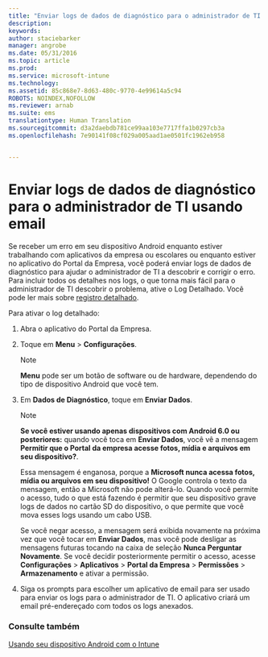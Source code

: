 ```yaml
---
title: "Enviar logs de dados de diagnóstico para o administrador de TI usando email | Microsoft Intune"
description: 
keywords: 
author: staciebarker
manager: angrobe
ms.date: 05/31/2016
ms.topic: article
ms.prod: 
ms.service: microsoft-intune
ms.technology: 
ms.assetid: 85c868e7-8d63-480c-9770-4e99614a5c94
ROBOTS: NOINDEX,NOFOLLOW
ms.reviewer: arnab
ms.suite: ems
translationtype: Human Translation
ms.sourcegitcommit: d3a2daebdb781ce99aa103e7717ffa1b0297cb3a
ms.openlocfilehash: 7e90141f08cf029a005aad1ae0501fc1962eb958


---
```



# Enviar logs de dados de diagnóstico para o administrador de TI usando email

Se receber um erro em seu dispositivo Android enquanto estiver trabalhando com aplicativos da empresa ou escolares ou enquanto estiver no aplicativo do Portal da Empresa, você poderá enviar logs de dados de diagnóstico para ajudar o administrador de TI a descobrir e corrigir o erro. Para incluir todos os detalhes nos logs, o que torna mais fácil para o administrador de TI descobrir o problema, ative o Log Detalhado. Você pode ler mais sobre [registro detalhado](use-verbose-logging-to-help-your-it-administrator-fix-device-issues-android.md).

Para ativar o log detalhado:

1.  Abra o aplicativo do Portal da Empresa.

2.  Toque em **Menu** &gt; **Configurações**.

    > [!NOTE]
    > **Menu** pode ser um botão de software ou de hardware, dependendo do tipo de dispositivo Android que você tem.

3.  Em **Dados de Diagnóstico**, toque em **Enviar Dados**.

    > [!NOTE]
    > **Se você estiver usando apenas dispositivos com Android 6.0 ou posteriores:** quando você toca em **Enviar Dados**, você vê a mensagem **Permitir que o Portal da empresa acesse fotos, mídia e arquivos em seu dispositivo?**.

    Essa mensagem é enganosa, porque a **Microsoft nunca acessa fotos, mídia ou arquivos em seu dispositivo!** O Google controla o texto da mensagem, então a Microsoft não pode alterá-lo.  Quando você permite o acesso, tudo o que está fazendo é permitir que seu dispositivo grave logs de dados no cartão SD do dispositivo, o que permite que você mova esses logs usando um cabo USB.

    Se você negar acesso, a mensagem será exibida novamente na próxima vez que você tocar em **Enviar Dados**, mas você pode desligar as mensagens futuras tocando na caixa de seleção **Nunca Perguntar Novamente**.  Se você decidir posteriormente permitir o acesso, acesse **Configurações** &gt; **Aplicativos** &gt; **Portal da Empresa** &gt; **Permissões** &gt; **Armazenamento** e ativar a permissão.

4.  Siga os prompts para escolher um aplicativo de email para ser usado para enviar os logs para o administrador de TI. O aplicativo criará um email pré-endereçado com todos os logs anexados.


### Consulte também
[Usando seu dispositivo Android com o Intune](using-your-android-device-with-intune.md)



<!--HONumber=Aug16_HO4-->


